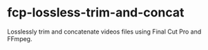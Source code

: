 # fcp-lossless-trim-and-concat
Losslessly trim and concatenate videos files using Final Cut Pro and FFmpeg.
